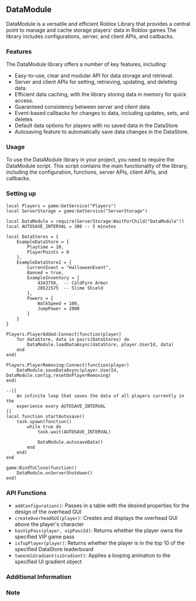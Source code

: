 ## DataModule
DataModule is a versatile and efficient Roblox Library that provides a central point to manage and cache storage players' data in Roblox games The library includes configurations, server, and client APIs, and callbacks. 

### Features
The DataModule library offers a number of key features, including:

* Easy-to-use, clear and modular API for data storage and retrieval.
* Server and client APIs for setting, retrieving, updating, and deleting data.
* Efficient data caching, with the library storing data in memory for quick access.
* Guaranteed consistency between server and client data
* Event-based callbacks for changes to data, including updates, sets, and deletes
* Default data options for players with no saved data in the DataStore
* Autosaving feature to automatically save data changes in the DataStore.

### Usage
To use the DataModule library in your project, you need to require the DataModule script. This script contains the main functionality of the library, including the configuration, functions, server APIs, client APIs, and callbacks.

### Setting up
~~~
local Players = game:GetService("Players")
local ServerStorage = game:GetService("ServerStorage")

local DataModule = require(ServerStorage:WaitForChild("DataModule"))
local AUTOSAVE_INTERVAL = 300 -- 5 minutes

local DataStores = {
	ExampleDataStore = {
		Playtime = 10,
		PlayerPoints = 0
	},
	ExampleDataStore2 = {
		CurrentEvent = "HalloweenEvent",
		Banned = true,
		ExampleInventory = {
			4343758,  -- ColdFyre Armor
			28521575  -- Slime Shield
		},
		Powers = {
			WalkSpeed = 100,
			JumpPower = 2000
		}
	}
}

Players.PlayerAdded:Connect(function(player)
	for dataStore, data in pairs(DataStores) do
		DataModule.loadDataAsync(dataStore, player.UserId, data)
	end
end)

Players.PlayerRemoving:Connect(function(player)
	DataModule.saveDataAsync(player.UserId, DataModule.config.resetOnPlayerRemoving)
end)

--[[
	An infinite loop that saves the data of all players currently in the
	experience every AUTOSAVE_INTERVAL
]]
local function startAutosave()
	task.spawn(function()
		while true do
			task.wait(AUTOSAVE_INTERVAL)

			DataModule.autosaveData()
		end
	end)
end

game:BindToClose(function()
	DataModule.onServerShutdown()
end)
~~~
### API Functions
* `addConfiguration()`: Passes in a table with the desired properties for the design of the overhead GUI
* `createOverheadGUI(player)`: Creates and displays the overhead GUI above the player's character
* `hasVipPass(player, vipPassId)`: Returns whether the player owns the specified VIP game pass
* `isTopPlayer(player)`: Returns whether the player is in the top 10 of the specified DataStore leaderboard
* `tweenUiGradient(uiGradient)`: Applies a looping animation to the specified UI gradient object

### Additional Information


### Note
